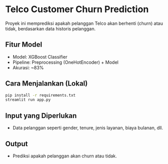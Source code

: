 
# Telco Customer Churn Prediction

Proyek ini memprediksi apakah pelanggan Telco akan berhenti (churn) atau tidak, berdasarkan data historis pelanggan.

## Fitur Model
- Model: XGBoost Classifier
- Pipeline: Preprocessing (OneHotEncoder) + Model
- Akurasi: ~83%

## Cara Menjalankan (Lokal)
```bash
pip install -r requirements.txt
streamlit run app.py
```

## Input yang Diperlukan
- Data pelanggan seperti gender, tenure, jenis layanan, biaya bulanan, dll.

## Output
- Prediksi apakah pelanggan akan churn atau tidak.
